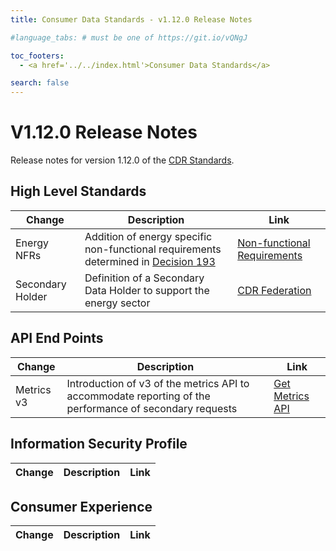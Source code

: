 ```yaml
---
title: Consumer Data Standards - v1.12.0 Release Notes

#language_tabs: # must be one of https://git.io/vQNgJ

toc_footers:
  - <a href='../../index.html'>Consumer Data Standards</a>

search: false
---
```


# V1.12.0 Release Notes
Release notes for version 1.12.0 of the [CDR Standards](../../index.html).

## High Level Standards

|Change|Description|Link|
|------|-----------|----|
| Energy NFRs | Addition of energy specific non-functional requirements determined in [Decision 193](https://github.com/ConsumerDataStandardsAustralia/standards/issues/193) | [Non-functional Requirements](../../#non-functional-requirements) |
| Secondary Holder | Definition of a Secondary Data Holder to support the energy sector | [CDR Federation](../../#cdr-federation) |

## API End Points

|Change|Description|Link|
|------|-----------|----|
| Metrics v3 | Introduction of v3 of the metrics API to accommodate reporting of the performance of secondary requests | [Get Metrics API](../../#get-metrics) |

## Information Security Profile
|Change|Description|Link|
|------|-----------|----|

## Consumer Experience

|Change|Description|Link|
|------|-----------|----|
